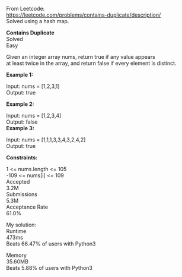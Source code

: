 From Leetcode:  
https://leetcode.com/problems/contains-duplicate/description/  
Solved using a hash map.  

**Contains Duplicate**  
Solved  
Easy  

Given an integer array nums, return true if any value appears  
at least twice in the array, and return false if every element is distinct.  

**Example 1:**  

Input: nums = [1,2,3,1]  
Output: true  

**Example 2:**  

Input: nums = [1,2,3,4]  
Output: false  
**Example 3:**  

Input: nums = [1,1,1,3,3,4,3,2,4,2]  
Output: true  
 

**Constraints:**  

1 <= nums.length <= 105  
-109 <= nums[i] <= 109  
Accepted  
3.2M  
Submissions  
5.3M  
Acceptance Rate  
61.0%  

My solution:  
Runtime  
473ms  
Beats 66.47% of users with Python3  

Memory  
35.60MB  
Beats 5.88% of users with Python3  
